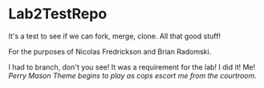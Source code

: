 # Lab2TestRepo
It's a test to see if we can fork, merge, clone. All that good stuff!

For the purposes of Nicolas Fredrickson and Brian Radomski.

I had to branch, don't you see! It was a requirement for the lab! I did it! Me! 
*Perry Mason Theme begins to play as cops escort me from the courtroom.*